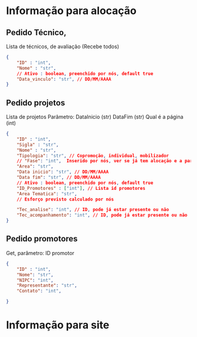 # Informação para alocação

## Pedido Técnico, 
Lista de técnicos, de avaliação (Recebe todos)

```json
{
    "ID" : "int",
    "Nome" : "str",
    // Ativo : boolean, preenchido por nós, default true
    "Data_vinculo": "str", // DD/MM/AAAA
}
```
## Pedido projetos
Lista de projetos
Parâmetro: 
DataInicio (str) 
DataFim (str) 
Qual é a página (int)

```json
{
    "ID" : "int",
    "Sigla" : "str",
    "Nome" : "str",
    "Tipologia": "str", // Copromoção, individual, mobilizador
    // "Fase": "int",  Inserido por nós, ver se já tem alocação e a partir daí calcular se aprovado, ....
    "Area": "str",
    "Data inicio": "str", // DD/MM/AAAA
    "Data fim": "str", // DD/MM/AAAA
    // Ativo : boolean, preenchido por nós, default true
    "ID_Promotores" : ["int"], // Lista id promotores
    "Area Tematica": "str",
    // Esforço previsto calculado por nós

    "Tec_analise": "int", // ID, pode já estar presente ou não
    "Tec_acompanhamento": "int", // ID, pode já estar presente ou não
}
```

## Pedido promotores
Get, parâmetro: 
ID promotor

```json
{
    "ID" : "int",
    "Nome": "str",
    "NIPC": "int",
    "Representante": "str",
    "Contato": "int",

}
```
# Informação para site